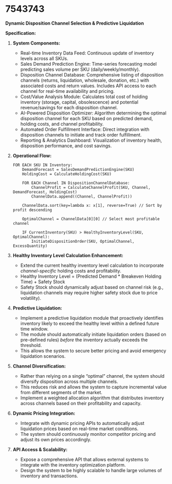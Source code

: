 # 7543743

**Dynamic Disposition Channel Selection & Predictive Liquidation**

**Specification:**

1.  **System Components:**
    *   Real-time Inventory Data Feed: Continuous update of inventory levels across all SKUs.
    *   Sales Demand Prediction Engine: Time-series forecasting model predicting sales volume per SKU (daily/weekly/monthly).
    *   Disposition Channel Database: Comprehensive listing of disposition channels (returns, liquidation, wholesale, donation, etc.) with associated costs and return values. Includes API access to each channel for real-time availability and pricing.
    *   Cost/Value Analysis Module: Calculates total cost of holding inventory (storage, capital, obsolescence) and potential revenue/savings for each disposition channel.
    *   AI-Powered Disposition Optimizer: Algorithm determining the optimal disposition channel for each SKU based on predicted demand, holding costs, and channel profitability.
    *   Automated Order Fulfillment Interface: Direct integration with disposition channels to initiate and track order fulfillment.
    *   Reporting & Analytics Dashboard: Visualization of inventory health, disposition performance, and cost savings.

2.  **Operational Flow:**

    ```pseudocode
    FOR EACH SKU IN Inventory:
        DemandForecast = SalesDemandPredictionEngine(SKU)
        HoldingCost = CalculateHoldingCost(SKU)

        FOR EACH Channel IN DispositionChannelDatabase:
            ChannelProfit = CalculateChannelProfit(SKU, Channel, DemandForecast, HoldingCost)
            ChannelData.append((Channel, ChannelProfit))

        ChannelData.sort(key=lambda x: x[1], reverse=True) // Sort by profit descending

        OptimalChannel = ChannelData[0][0] // Select most profitable channel

        IF CurrentInventory(SKU) > HealthyInventoryLevel(SKU, OptimalChannel):
            InitiateDispositionOrder(SKU, OptimalChannel, ExcessQuantity)
    ```

3.  **Healthy Inventory Level Calculation Enhancement:**

    *   Extend the current healthy inventory level calculation to incorporate *channel-specific* holding costs and profitability.
    *   Healthy Inventory Level = (Predicted Demand \* Breakeven Holding Time) + Safety Stock
    *   Safety Stock should dynamically adjust based on channel risk (e.g., liquidation channels may require higher safety stock due to price volatility).

4.  **Predictive Liquidation:**

    *   Implement a predictive liquidation module that proactively identifies inventory likely to exceed the healthy level within a defined future time window.
    *   The module should automatically initiate liquidation orders (based on pre-defined rules) *before* the inventory actually exceeds the threshold.
    *   This allows the system to secure better pricing and avoid emergency liquidation scenarios.

5.  **Channel Diversification:**

    *   Rather than relying on a single “optimal” channel, the system should diversify disposition across multiple channels.
    *   This reduces risk and allows the system to capture incremental value from different segments of the market.
    *   Implement a weighted allocation algorithm that distributes inventory across channels based on their profitability and capacity.

6.  **Dynamic Pricing Integration:**

    *   Integrate with dynamic pricing APIs to automatically adjust liquidation prices based on real-time market conditions.
    *   The system should continuously monitor competitor pricing and adjust its own prices accordingly.

7.  **API Access & Scalability:**

    *   Expose a comprehensive API that allows external systems to integrate with the inventory optimization platform.
    *   Design the system to be highly scalable to handle large volumes of inventory and transactions.